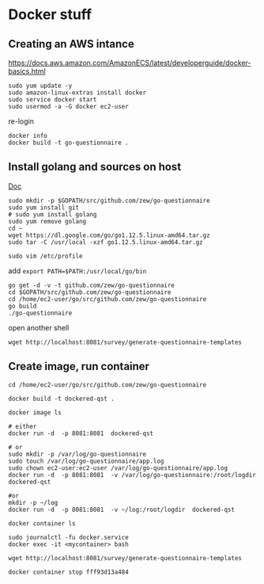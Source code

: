 # Docker stuff

## Creating an AWS intance

https://docs.aws.amazon.com/AmazonECS/latest/developerguide/docker-basics.html

    sudo yum update -y
    sudo amazon-linux-extras install docker
    sudo service docker start
    sudo usermod -a -G docker ec2-user

re-login

    docker info
    docker build -t go-questionnaire .

## Install golang and sources on host

[Doc](https://www.callicoder.com/docker-golang-image-container-example/)

    sudo mkdir -p $GOPATH/src/github.com/zew/go-questionnaire
    sudo yum install git
    # sudo yum install golang
    sudo yum remove golang
    cd ~
    wget https://dl.google.com/go/go1.12.5.linux-amd64.tar.gz
    sudo tar -C /usr/local -xzf go1.12.5.linux-amd64.tar.gz

    sudo vim /etc/profile

add  `export PATH=$PATH:/usr/local/go/bin`

    go get -d -v -t github.com/zew/go-questionnaire
    cd $GOPATH/src/github.com/zew/go-questionnaire
    cd /home/ec2-user/go/src/github.com/zew/go-questionnaire
    go build
    ./go-questionnaire

open another shell

    wget http://localhost:8081/survey/generate-questionnaire-templates

## Create image, run container

    cd /home/ec2-user/go/src/github.com/zew/go-questionnaire

    docker build -t dockered-qst .

    docker image ls

    # either
    docker run -d  -p 8081:8081  dockered-qst

    # or
    sudo mkdir -p /var/log/go-questionnaire
    sudo touch /var/log/go-questionnaire/app.log
    sudo chown ec2-user:ec2-user /var/log/go-questionnaire/app.log
    docker run -d  -p 8081:8081  -v /var/log/go-questionnaire:/root/logdir  dockered-qst

    #or
    mkdir -p ~/log
    docker run -d  -p 8081:8081  -v ~/log:/root/logdir  dockered-qst

    docker container ls

    sudo journalctl -fu docker.service
    docker exec -it <mycontainer> bash

    wget http://localhost:8081/survey/generate-questionnaire-templates

    docker container stop fff93d13a484
